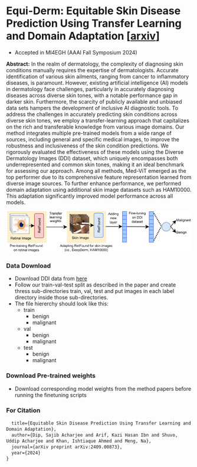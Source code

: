 # Equi-Derm: Equitable Skin Disease Prediction Using Transfer Learning and Domain Adaptation [[arxiv](https://arxiv.org/abs/2409.00873)]
- Accepted in MI4EGH (AAAI Fall Symposium 2024)
  
**Abstract:** 
In the realm of dermatology, the complexity of diagnosing
skin conditions manually requires the expertise of dermatologists. Accurate identification of various skin ailments,
ranging from cancer to inflammatory diseases, is paramount.
However, existing artificial intelligence (AI) models in dermatology face challenges, particularly in accurately diagnosing diseases across diverse skin tones, with a notable performance gap in darker skin. Furthermore, the scarcity of publicly available and unbiased data sets hampers the development of inclusive AI diagnostic tools. To address the challenges in accurately predicting skin conditions across diverse
skin tones, we employ a transfer-learning approach that capitalizes on the rich and transferable knowledge from various
image domains. Our method integrates multiple pre-trained
models from a wide range of sources, including general and
specific medical images, to improve the robustness and inclusiveness of the skin condition predictions. We rigorously
evaluated the effectiveness of these models using the Diverse Dermatology Images (DDI) dataset, which uniquely encompasses both underrepresented and common skin tones,
making it an ideal benchmark for assessing our approach.
Among all methods, Med-ViT emerged as the top performer
due to its comprehensive feature representation learned from
diverse image sources. To further enhance performance, we
performed domain adaptation using additional skin image
datasets such as HAM10000. This adaptation significantly
improved model performance across all models.

![Model Architecture](model_archi.png)


### Data Download
- Download DDI data from [here](https://stanfordaimi.azurewebsites.net/datasets/35866158-8196-48d8-87bf-50dca81df965) 
- Follow our train-val-test split as described in the paper and create thress sub-directories train, val, test and put images in each label directory inside those sub-directories.
- The file hiererchy should look like this:
  - train
    - benign
    - malignant
  - val
    - benign
    - malignant
  - test
    - benign
    - malignant

### Download Pre-trained weights
- Download corresponding model weights from the method papers before running the finetuning scripts

### For Citation
```@article{dip2024equitable,
  title={Equitable Skin Disease Prediction Using Transfer Learning and Domain Adaptation},
  author={Dip, Sajib Acharjee and Arif, Kazi Hasan Ibn and Shuvo, Uddip Acharjee and Khan, Ishtiaque Ahmed and Meng, Na},
  journal={arXiv preprint arXiv:2409.00873},
  year={2024}
}
